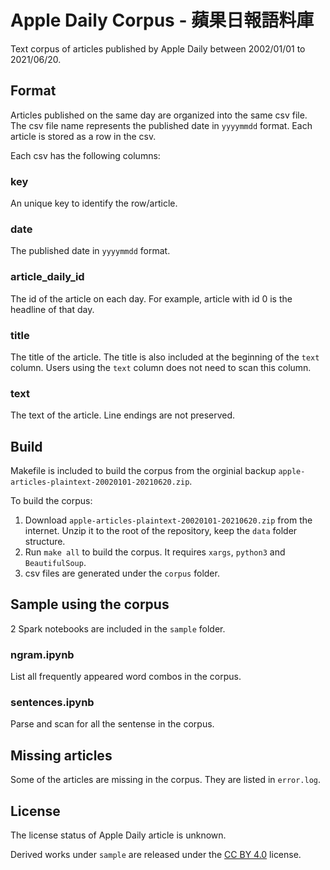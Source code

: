 # Apple Daily Corpus - 蘋果日報語料庫
Text corpus of articles published by Apple Daily between 2002/01/01 to 2021/06/20.

## Format
Articles published on the same day are organized into the same csv file. The csv file name represents the published date in `yyyymmdd` format. Each article is stored as a row in the csv.

Each csv has the following columns:
### key

An unique key to identify the row/article.

### date

The published date in `yyyymmdd` format.

### article_daily_id

The id of the article on each day. For example, article with id 0 is the headline of that day.

### title

The title of the article. The title is also included at the beginning of the `text` column. Users using the `text` column does not need to scan this column.
  
### text

The text of the article. Line endings are not preserved.

## Build

Makefile is included to build the corpus from the orginial backup `apple-articles-plaintext-20020101-20210620.zip`. 

To build the corpus:
1. Download `apple-articles-plaintext-20020101-20210620.zip` from the internet. Unzip it to the root of the repository, keep the `data` folder structure. 
2. Run `make all` to build the corpus.
  It requires `xargs`, `python3` and `BeautifulSoup`.
3. csv files are generated under the `corpus` folder.

## Sample using the corpus
2 Spark notebooks are included in the `sample` folder.

### ngram.ipynb

List all frequently appeared word combos in the corpus.

### sentences.ipynb

Parse and scan for all the sentense in the corpus.

## Missing articles
Some of the articles are missing in the corpus. They are listed in `error.log`.

## License

The license status of Apple Daily article is unknown.

Derived works under `sample` are released under the [CC BY 4.0](https://creativecommons.org/licenses/by/4.0) license.
